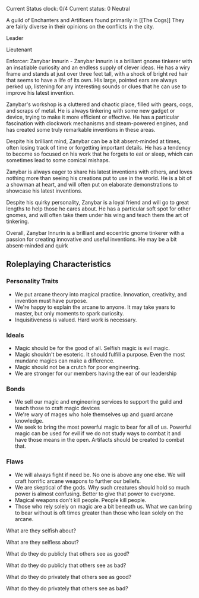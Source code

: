Current Status clock: 0/4
Current status: 0 Neutral

A guild of Enchanters and Artificers found primarily in [[The Cogs]] They are fairly diverse in their opinions on the conflicts in the city.

Leader

Lieutenant

Enforcer:
Zanybar Innurin - Zanybar Innurin is a brilliant gnome tinkerer with an insatiable curiosity and an endless supply of clever ideas. He has a wiry frame and stands at just over three feet tall, with a shock of bright red hair that seems to have a life of its own. His large, pointed ears are always perked up, listening for any interesting sounds or clues that he can use to improve his latest invention.

Zanybar's workshop is a cluttered and chaotic place, filled with gears, cogs, and scraps of metal. He is always tinkering with some new gadget or device, trying to make it more efficient or effective. He has a particular fascination with clockwork mechanisms and steam-powered engines, and has created some truly remarkable inventions in these areas.

Despite his brilliant mind, Zanybar can be a bit absent-minded at times, often losing track of time or forgetting important details. He has a tendency to become so focused on his work that he forgets to eat or sleep, which can sometimes lead to some comical mishaps.

Zanybar is always eager to share his latest inventions with others, and loves nothing more than seeing his creations put to use in the world. He is a bit of a showman at heart, and will often put on elaborate demonstrations to showcase his latest inventions.

Despite his quirky personality, Zanybar is a loyal friend and will go to great lengths to help those he cares about. He has a particular soft spot for other gnomes, and will often take them under his wing and teach them the art of tinkering.

Overall, Zanybar Innurin is a brilliant and eccentric gnome tinkerer with a passion for creating innovative and useful inventions. He may be a bit absent-minded and quirk



## Roleplaying Characteristics

### Personality Traits
-  We put arcane theory into magical practice. Innovation, creativity, and invention must have purpose.
- We're happy to explain the arcane to anyone. It may take years to master, but only moments to spark curiosity.
- Inquisitiveness is valued. Hard work is necessary.

### Ideals
- Magic should be for the good of all. Selfish magic is evil magic.
- Magic shouldn't be esoteric. It should fulfill a purpose. Even the most mundane magics can make a difference.
- Magic should not be a crutch for poor engineering. 
- We are stronger for our members having the ear of our leadership

### Bonds
- We sell our magic and engineering services to support the guild and teach those to craft magic devices
- We're wary of mages who hole themselves up and guard arcane knowledge.
- We seek to bring the most powerful magic to bear for all of us. Powerful magic can be used for evil if we do not study ways to combat it and have those means in the open. Artifacts should be created to combat that.

### Flaws
- We will always fight if need be. No one is above any one else. We will craft horrific arcane weapons to further our beliefs. 
- We are skeptical of the gods. Why such creatures should hold so much power is almost confusing. Better to give that power to everyone.
- Magical weapons don't kill people. People kill people.
- Those who rely solely on magic are a bit beneath us. What we can bring to bear without is oft times greater than those who lean solely on the arcane.

What are they selfish about?

What are they selfless about?

What do they do publicly that others see as good?

What do they do publicly that others see as bad?

What do they do privately that others see as good?

What do they do privately that others see as bad?